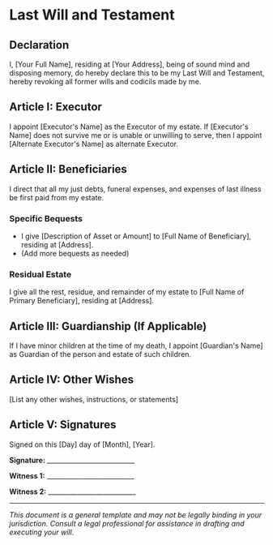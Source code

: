 # Last Will and Testament

## Declaration

I, [Your Full Name], residing at [Your Address], being of sound mind and disposing memory, do hereby declare this to be my Last Will and Testament, hereby revoking all former wills and codicils made by me.

## Article I: Executor

I appoint [Executor's Name] as the Executor of my estate. If [Executor's Name] does not survive me or is unable or unwilling to serve, then I appoint [Alternate Executor's Name] as alternate Executor.

## Article II: Beneficiaries

I direct that all my just debts, funeral expenses, and expenses of last illness be first paid from my estate.

### Specific Bequests

- I give [Description of Asset or Amount] to [Full Name of Beneficiary], residing at [Address].
- (Add more bequests as needed)

### Residual Estate

I give all the rest, residue, and remainder of my estate to [Full Name of Primary Beneficiary], residing at [Address].

## Article III: Guardianship (If Applicable)

If I have minor children at the time of my death, I appoint [Guardian's Name] as Guardian of the person and estate of such children.

## Article IV: Other Wishes

[List any other wishes, instructions, or statements]

## Article V: Signatures

Signed on this [Day] day of [Month], [Year].

**Signature:** ___________________________

**Witness 1:** ___________________________

**Witness 2:** ___________________________

---

*This document is a general template and may not be legally binding in your jurisdiction. Consult a legal professional for assistance in drafting and executing your will.*